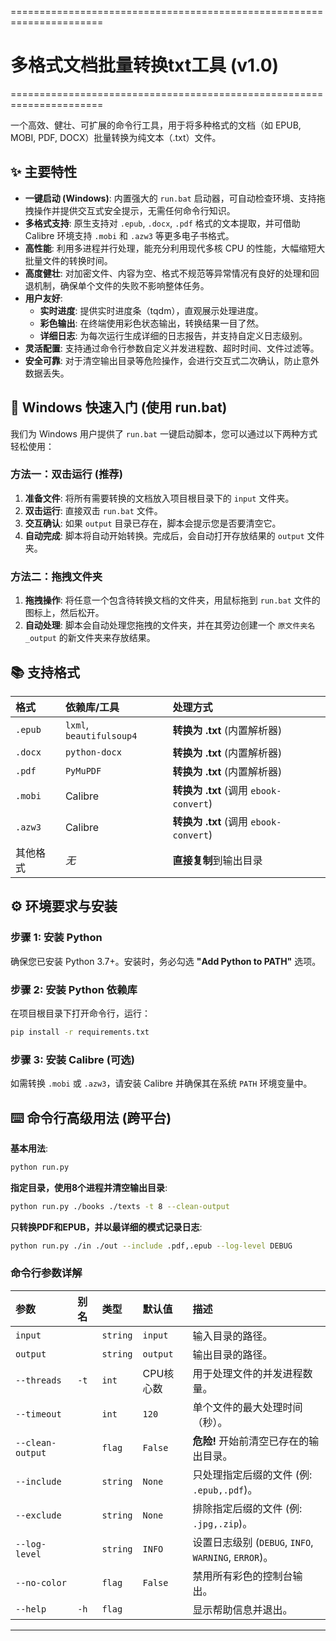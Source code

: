======================================================================
# 多格式文档批量转换txt工具 (v1.0)
======================================================================

一个高效、健壮、可扩展的命令行工具，用于将多种格式的文档（如 EPUB, MOBI, PDF, DOCX）批量转换为纯文本（.txt）文件。

## ✨ 主要特性

- **一键启动 (Windows)**: 内置强大的 `run.bat` 启动器，可自动检查环境、支持拖拽操作并提供交互式安全提示，无需任何命令行知识。
- **多格式支持**: 原生支持对 `.epub`, `.docx`, `.pdf` 格式的文本提取，并可借助 Calibre 环境支持 `.mobi` 和 `.azw3` 等更多电子书格式。
- **高性能**: 利用多进程并行处理，能充分利用现代多核 CPU 的性能，大幅缩短大批量文件的转换时间。
- **高度健壮**: 对加密文件、内容为空、格式不规范等异常情况有良好的处理和回退机制，确保单个文件的失败不影响整体任务。
- **用户友好**:
  - **实时进度**: 提供实时进度条（tqdm），直观展示处理进度。
  - **彩色输出**: 在终端使用彩色状态输出，转换结果一目了然。
  - **详细日志**: 为每次运行生成详细的日志报告，并支持自定义日志级别。
- **灵活配置**: 支持通过命令行参数自定义并发进程数、超时时间、文件过滤等。
- **安全可靠**: 对于清空输出目录等危险操作，会进行交互式二次确认，防止意外数据丢失。

## 🚀 Windows 快速入门 (使用 run.bat)

我们为 Windows 用户提供了 `run.bat` 一键启动脚本，您可以通过以下两种方式轻松使用：

### 方法一：双击运行 (推荐)

1.  **准备文件**: 将所有需要转换的文档放入项目根目录下的 `input` 文件夹。
2.  **双击运行**: 直接双击 `run.bat` 文件。
3.  **交互确认**: 如果 `output` 目录已存在，脚本会提示您是否要清空它。
4.  **自动完成**: 脚本将自动开始转换。完成后，会自动打开存放结果的 `output` 文件夹。

### 方法二：拖拽文件夹

1.  **拖拽操作**: 将任意一个包含待转换文档的文件夹，用鼠标拖到 `run.bat` 文件的图标上，然后松开。
2.  **自动处理**: 脚本会自动处理您拖拽的文件夹，并在其旁边创建一个 `原文件夹名_output` 的新文件夹来存放结果。

## 📚 支持格式

| 格式 | 依赖库/工具 | 处理方式 |
| :--- | :--- | :--- |
| `.epub` | `lxml`, `beautifulsoup4` | **转换为 .txt** (内置解析器) |
| `.docx` | `python-docx` | **转换为 .txt** (内置解析器) |
| `.pdf` | `PyMuPDF` | **转换为 .txt** (内置解析器) |
| `.mobi` | Calibre | **转换为 .txt** (调用 `ebook-convert`) |
| `.azw3` | Calibre | **转换为 .txt** (调用 `ebook-convert`) |
| 其他格式 | _无_ | **直接复制**到输出目录 |

## ⚙️ 环境要求与安装

### 步骤 1: 安装 Python
确保您已安装 Python 3.7+。安装时，务必勾选 **"Add Python to PATH"** 选项。

### 步骤 2: 安装 Python 依赖库
在项目根目录下打开命令行，运行：
```bash
pip install -r requirements.txt
```

### 步骤 3: 安装 Calibre (可选)
如需转换 `.mobi` 或 `.azw3`，请安装 Calibre 并确保其在系统 `PATH` 环境变量中。

## ⌨️ 命令行高级用法 (跨平台)

**基本用法**:
```bash
python run.py
```

**指定目录，使用8个进程并清空输出目录**:
```bash
python run.py ./books ./texts -t 8 --clean-output
```

**只转换PDF和EPUB，并以最详细的模式记录日志**:
```bash
python run.py ./in ./out --include .pdf,.epub --log-level DEBUG
```

### 命令行参数详解

| 参数 | 别名 | 类型 | 默认值 | 描述 |
| :--- | :--- | :--- | :--- | :--- |
| `input` | | `string` | `input` | 输入目录的路径。 |
| `output` | | `string` | `output` | 输出目录的路径。 |
| `--threads` | `-t` | `int` | CPU核心数 | 用于处理文件的并发进程数量。 |
| `--timeout` | | `int` | `120` | 单个文件的最大处理时间（秒）。 |
| `--clean-output` | | `flag` | `False` | **危险!** 开始前清空已存在的输出目录。 |
| `--include` | | `string` | `None` | 只处理指定后缀的文件 (例: `.epub,.pdf`)。 |
| `--exclude` | | `string` | `None` | 排除指定后缀的文件 (例: `.jpg,.zip`)。 |
| `--log-level` | | `string` | `INFO` | 设置日志级别 (`DEBUG`, `INFO`, `WARNING`, `ERROR`)。 |
| `--no-color` | | `flag` | `False` | 禁用所有彩色的控制台输出。 |
| `--help` | `-h` | `flag` | | 显示帮助信息并退出。 |

---
